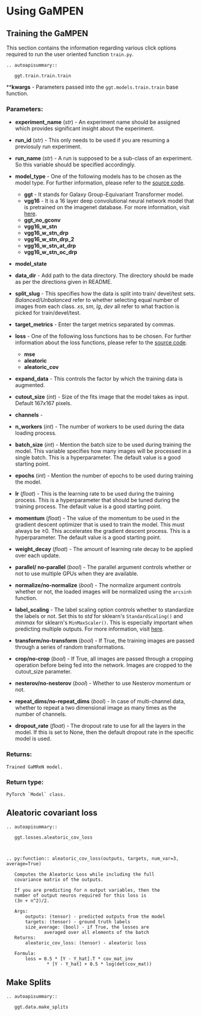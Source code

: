 # Using GaMPEN

## Training the GaMPEN

This section contains the information regarding various click options required to run the user oriented function `train.py`. 
```{eval-rst}  
.. autoapisummary::

   ggt.train.train.train
```
****kwargs** - Parameters passed into the `ggt.models.train.train` base function. 

### Parameters:

* **experiment_name** (*str*) - An experiment name should be assigned which provides significant insight about the experiment. 
* **run_id** (*str*) - This only needs to be used
if you are resuming a previosuly run experiment.

* **run_name** (*str*) - A run is supposed to be a sub-class of an experiment.
So this variable should be specified accordingly. 

* **model_type** - One of the following models has to be chosen as the model type. For further information, please refer to the [source code](https://github.com/aritraghsh09/GaMReN/blob/trial_network/ggt/models).
    * **ggt** - It stands for Galaxy Group-Equivariant Transformer model. 
    * **vgg16** - It is a 16 layer deep convolutional neural network model that is pretrained on the imagenet database. For more information, visit [here](https://pytorch.org/vision/main/models/generated/torchvision.models.vgg16.html). 
    * **ggt_no_gconv**
    * **vgg16_w_stn**
    * **vgg16_w_stn_drp**
    * **vgg16_w_stn_drp_2**
    * **vgg16_w_stn_at_drp**
    * **vgg16_w_stn_oc_drp**

* **model_state**

* **data_dir** - Add path to the data directory. The directory should be made as per the directions given in README.

* **split_slug** - This specifies how the data is split into train/
devel/test sets. *Balanced*/*Unbalanced* refer to whether selecting
equal number of images from each class. *xs*, *sm*, *lg*, *dev* all refer
to what fraction is picked for train/devel/test.

* **target_metrics** - Enter the target metrics separated by commas.

* **loss** - One of the following loss functions has to be chosen. For further information about the loss functions, please refer to the [source code](https://github.com/aritraghsh09/GaMReN/blob/trial_network/ggt/losses).
    * **mse**
    * **aleatoric**
    * **aleatoric_cov**  

* **expand_data** - This controls the factor by which the training
data is augmented.

* **cutout_size** (*int*) - Size of the fits image that the model takes as input. Default 167x167 pixels. 

* **channels** - 

* **n_workers** (*int*) - The number of workers to be used during the
data loading process.

* **batch_size** (*int*) - Mention the batch size to be used during training the model. This variable specifies how many images will be processed in a single batch. This is a hyperparameter. The default value is a good starting point.

* **epochs** (*int*) - Mention the number of epochs to be used during training the model.

* **lr** (*float*) - This is the learning rate to be used during the training process. This is a hyperparameter that should be tuned during the training process. The default value is a good starting point.

* **momentum** (*float*) - The value of the momentum to be used in the gradient descent optimizer that is used to train the model. This must always be ≥0. This accelerates the gradient descent process. This is a hyperparameter. The default value is a good starting point.

* **weight_decay** (*float*) - The amount of learning rate decay to be applied over each update.

* **parallel/ no-parallel** (*bool*) - The parallel argument controls whether or not
to use multiple GPUs when they are available. 

* **normalize/no-normalize** (*bool*) - The normalize argument controls whether or not, the
loaded images will be normalized using the `arcsinh` function. 

* **label_scaling** - The label scaling option controls whether to
standardize the labels or not. Set this to *std* for sklearn's
`StandardScaling()` and *minmax* for sklearn's `MinMaxScaler()`.
This is especially important when predicting multiple
outputs. For more information, visit [here](https://scikit-learn.org/stable/modules/generated/sklearn.preprocessing.MinMaxScaler.html).

* **transform/no-transform** (*bool*) - If True, the training images are passed through a
series of random transformations.

* **crop/no-crop** (*bool*) - If True, all images are passed through a cropping
operation before being fed into the network. Images are cropped
to the cutout_size parameter.

* **nesterov/no-nesterov** (*bool*) - Whether to use Nesterov momentum or not. 

* **repeat_dims/no-repeat_dims** (*bool*) - In case of multi-channel data, whether to repeat a two
dimensional image as many times as the number of channels. 

* **dropout_rate** (*float*) - The dropout rate to use for all the layers in the
    model. If this is set to None, then the default dropout rate
    in the specific model is used.

### Returns:
    Trained GaMReN model.


### Return type: 
    PyTorch `Model` class. 

## Aleatoric covariant loss

```{eval-rst}  
.. autoapisummary::

   ggt.losses.aleatoric_cov_loss



.. py:function:: aleatoric_cov_loss(outputs, targets, num_var=3, average=True)

   Computes the Aleatoric Loss while including the full
   covariance matrix of the outputs.

   If you are predicting for n output variables, then the
   number of output neuros required for this loss is
   (3n + n^2)/2.

   Args:
       outputs: (tensor) - predicted outputs from the model
       targets: (tensor) - ground truth labels
       size_average: (bool) - if True, the losses are
              averaged over all elements of the batch
   Returns:
       aleatoric_cov_loss: (tensor) - aleatoric loss

   Formula:
       loss = 0.5 * [Y - Y_hat].T * cov_mat_inv
               * [Y - Y_hat] + 0.5 * log(det(cov_mat))
```

## Make Splits

```{eval-rst}  
.. autoapisummary::

   ggt.data.make_splits
```